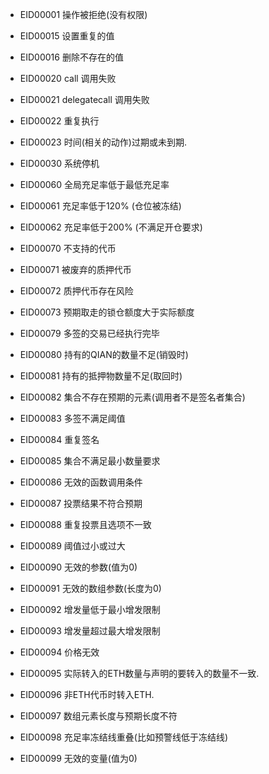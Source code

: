 
+ EID00001 操作被拒绝(没有权限)

+ EID00015 设置重复的值
+ EID00016 删除不存在的值

+ EID00020 call 调用失败
+ EID00021 delegatecall 调用失败
+ EID00022 重复执行
+ EID00023 时间(相关的动作)过期或未到期.

+ EID00030 系统停机

+ EID00060 全局充足率低于最低充足率
+ EID00061 充足率低于120% (仓位被冻结)
+ EID00062 充足率低于200% (不满足开仓要求)

+ EID00070 不支持的代币
+ EID00071 被废弃的质押代币
+ EID00072 质押代币存在风险
+ EID00073 预期取走的锁仓额度大于实际额度

+ EID00079 多签的交易已经执行完毕

+ EID00080 持有的QIAN的数量不足(销毁时)
+ EID00081 持有的抵押物数量不足(取回时)
+ EID00082 集合不存在预期的元素(调用者不是签名者集合)
+ EID00083 多签不满足阈值
+ EID00084 重复签名
+ EID00085 集合不满足最小数量要求
+ EID00086 无效的函数调用条件
+ EID00087 投票结果不符合预期
+ EID00088 重复投票且选项不一致
+ EID00089 阈值过小或过大

+ EID00090 无效的参数(值为0)
+ EID00091 无效的数组参数(长度为0)
+ EID00092 增发量低于最小增发限制
+ EID00093 增发量超过最大增发限制
+ EID00094 价格无效
+ EID00095 实际转入的ETH数量与声明的要转入的数量不一致.
+ EID00096 非ETH代币时转入ETH.
+ EID00097 数组元素长度与预期长度不符
+ EID00098 充足率冻结线重叠(比如预警线低于冻结线)
+ EID00099 无效的变量(值为0)

